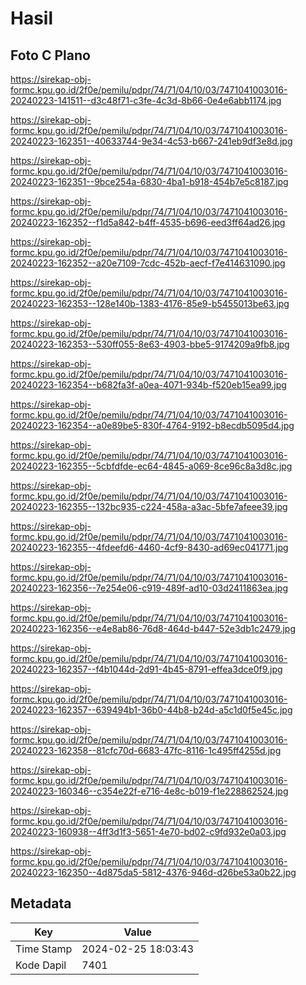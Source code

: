 # Hasil

## Foto C Plano

https://sirekap-obj-formc.kpu.go.id/2f0e/pemilu/pdpr/74/71/04/10/03/7471041003016-20240223-141511--d3c48f71-c3fe-4c3d-8b66-0e4e6abb1174.jpg

https://sirekap-obj-formc.kpu.go.id/2f0e/pemilu/pdpr/74/71/04/10/03/7471041003016-20240223-162351--40633744-9e34-4c53-b667-241eb9df3e8d.jpg

https://sirekap-obj-formc.kpu.go.id/2f0e/pemilu/pdpr/74/71/04/10/03/7471041003016-20240223-162351--9bce254a-6830-4ba1-b918-454b7e5c8187.jpg

https://sirekap-obj-formc.kpu.go.id/2f0e/pemilu/pdpr/74/71/04/10/03/7471041003016-20240223-162352--f1d5a842-b4ff-4535-b696-eed3ff64ad26.jpg

https://sirekap-obj-formc.kpu.go.id/2f0e/pemilu/pdpr/74/71/04/10/03/7471041003016-20240223-162352--a20e7109-7cdc-452b-aecf-f7e414631090.jpg

https://sirekap-obj-formc.kpu.go.id/2f0e/pemilu/pdpr/74/71/04/10/03/7471041003016-20240223-162353--128e140b-1383-4176-85e9-b5455013be63.jpg

https://sirekap-obj-formc.kpu.go.id/2f0e/pemilu/pdpr/74/71/04/10/03/7471041003016-20240223-162353--530ff055-8e63-4903-bbe5-9174209a9fb8.jpg

https://sirekap-obj-formc.kpu.go.id/2f0e/pemilu/pdpr/74/71/04/10/03/7471041003016-20240223-162354--b682fa3f-a0ea-4071-934b-f520eb15ea99.jpg

https://sirekap-obj-formc.kpu.go.id/2f0e/pemilu/pdpr/74/71/04/10/03/7471041003016-20240223-162354--a0e89be5-830f-4764-9192-b8ecdb5095d4.jpg

https://sirekap-obj-formc.kpu.go.id/2f0e/pemilu/pdpr/74/71/04/10/03/7471041003016-20240223-162355--5cbfdfde-ec64-4845-a069-8ce96c8a3d8c.jpg

https://sirekap-obj-formc.kpu.go.id/2f0e/pemilu/pdpr/74/71/04/10/03/7471041003016-20240223-162355--132bc935-c224-458a-a3ac-5bfe7afeee39.jpg

https://sirekap-obj-formc.kpu.go.id/2f0e/pemilu/pdpr/74/71/04/10/03/7471041003016-20240223-162355--4fdeefd6-4460-4cf9-8430-ad69ec041771.jpg

https://sirekap-obj-formc.kpu.go.id/2f0e/pemilu/pdpr/74/71/04/10/03/7471041003016-20240223-162356--7e254e06-c919-489f-ad10-03d2411863ea.jpg

https://sirekap-obj-formc.kpu.go.id/2f0e/pemilu/pdpr/74/71/04/10/03/7471041003016-20240223-162356--e4e8ab86-76d8-464d-b447-52e3db1c2479.jpg

https://sirekap-obj-formc.kpu.go.id/2f0e/pemilu/pdpr/74/71/04/10/03/7471041003016-20240223-162357--f4b1044d-2d91-4b45-8791-effea3dce0f9.jpg

https://sirekap-obj-formc.kpu.go.id/2f0e/pemilu/pdpr/74/71/04/10/03/7471041003016-20240223-162357--639494b1-36b0-44b8-b24d-a5c1d0f5e45c.jpg

https://sirekap-obj-formc.kpu.go.id/2f0e/pemilu/pdpr/74/71/04/10/03/7471041003016-20240223-162358--81cfc70d-6683-47fc-8116-1c495ff4255d.jpg

https://sirekap-obj-formc.kpu.go.id/2f0e/pemilu/pdpr/74/71/04/10/03/7471041003016-20240223-160346--c354e22f-e716-4e8c-b019-f1e228862524.jpg

https://sirekap-obj-formc.kpu.go.id/2f0e/pemilu/pdpr/74/71/04/10/03/7471041003016-20240223-160938--4ff3d1f3-5651-4e70-bd02-c9fd932e0a03.jpg

https://sirekap-obj-formc.kpu.go.id/2f0e/pemilu/pdpr/74/71/04/10/03/7471041003016-20240223-162350--4d875da5-5812-4376-946d-d26be53a0b22.jpg


## Metadata

| Key        | Value               |
| ---------- | ------------------- |
| Time Stamp | 2024-02-25 18:03:43 |
| Kode Dapil | 7401                |



